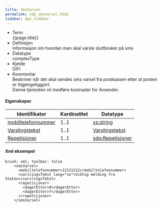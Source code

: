 ```yaml
---
title: SmsVarsel  
permalink: sdp_smsvarsel.html
sidebar: dpi_sidebar
---
```


  - Term  
    {{page.title}}
  - Definisjon  
    Informasjon om hvordan man skal varsle sluttbruker på sms
  - Datatype  
    complexType
  - Kjelde  
    DIFI
  - Kommentar  
    Beskriver når det skal sendes sms varsel fra postkassen etter at
    posten er tilgjengeliggjort.  
    Denne tjenesten vil medføre kostnader for Avsender.

#### Eigenskapar

| Identifikator                                    | Kardinalitet | Datatype                                              |
| --- | --- | --- |
| [mobiltelefonnummer](../../felles/mobiltelefonnummer.md) | 1..1     | [xs:string](http://www.w3.org/TR/xmlschema-2/#string) |
| [Varslingstekst](varslingstekst.html)        | 1..1     | [Varslingstekst](varslingstekst.html)        |
| [Repetisjoner](Repetisjoner.md)                     | 1..1         | [sdp:Repetisjoner](Repetisjoner.md)                    |

#### Xml eksempel

``` 
brush: xml; toolbar: false
    <smsVarsel>
      <mobiltelefonnummer>12121212</mobiltelefonnummer>
      <varslingsTekst lang="no">Viktig melding fra Staten</varslingsTekst>
      <repetisjoner>
        <dagerEtter>0</dagerEtter>
        <dagerEtter>7</dagerEtter>
      </repetisjoner>
    </smsVarsel>

 
```
